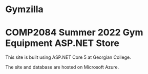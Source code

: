 # Gymzilla
<h1>COMP2084 Summer 2022 Gym Equipment ASP.NET Store</h1>
<p>This site is built using ASP.NET Core 5 at Georgian College.</p>
<p>The site and database are hosted on Microsoft Azure.</p>
